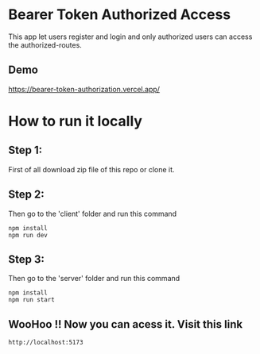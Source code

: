 
# Bearer Token Authorized Access

This app let users register and login and only authorized users can access the authorized-routes. 


## Demo
https://bearer-token-authorization.vercel.app/


# How to run it locally

## Step 1:
First of all download zip file of this repo or 
clone it.

## Step 2: 
Then go to the 'client' folder and run this command
```
npm install
npm run dev
```

## Step 3: 
Then go to the 'server' folder and run this command
```
npm install
npm run start 
```

## WooHoo !! Now you can acess it. Visit this link
```
http://localhost:5173
```
